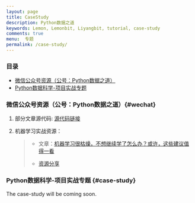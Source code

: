 ```yaml
---
layout: page
title: CaseStudy
description: Python数据之道
keywords: Lemon, Lemonbit, Liyangbit, tutorial, case-study
comments: true
menu:  专题
permalink: /case-study/
---
```





### 目录

* [微信公众号资源（公号：Python数据之道）](#wechat)
* [Python数据科学-项目实战专题](#case-study)



### 微信公众号资源（公号：Python数据之道）{#wechat}

1. 部分文章源代码: [源代码链接](https://github.com/liyangbit/PyDataRoad)

2. 机器学习实战资源：

   > * 文章：[机器学习很枯燥，不想继续学了怎么办？或许，这些建议值得一看](http://mp.weixin.qq.com/s?__biz=MzI2NjY5NzI0NA==&mid=2247484148&idx=1&sn=263fb173542a54e7bc333725f43c5fdc&chksm=ea8b6d87ddfce49153450f434c0593f9a7faacd53ea185f9869fb7df757bc4638ae5a8fa3e44#rd)
   >
   > * [资源分享](https://github.com/liyangbit/pydataroad-machine-learning)



### Python数据科学-项目实战专题 {#case-study}

The case-study will be coming soon.
